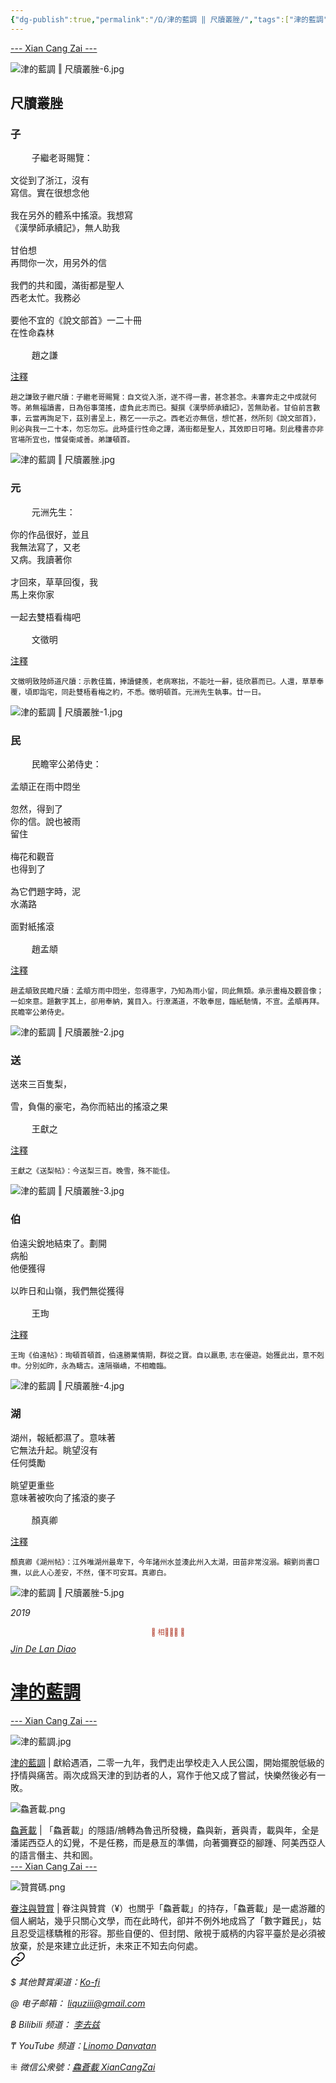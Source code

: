 ```yaml
---
{"dg-publish":true,"permalink":"/Ω/津的藍調 ‖ 尺牘叢脞/","tags":["津的藍調","李去兹"],"created":"2024-01-29T12:31:57.622+08:00"}
---
```



<div class="splitline"><a href="https://www.xiancangzai.com/">--- Xian Cang Zai ---</a></div>

![津的藍調 ‖ 尺牘叢脞-6.jpg](/img/user/%E9%99%84%E4%BB%B6/attachment/%E6%B4%A5%E7%9A%84%E8%97%8D%E8%AA%BF%20%E2%80%96%20%E5%B0%BA%E7%89%98%E5%8F%A2%E8%84%9E-6.jpg)

## 尺牘叢脞

### 子

<pre>
	子繼老哥賜覽：

文從到了浙江，沒有
寫信。實在很想念他

我在另外的體系中搖滾。我想寫
《漢學師承續記》，無人助我

甘伯想
再問你一次，用另外的信

我們的共和國，滿街都是聖人
西老太忙。我務必

要他不宜的《說文部首》一二十冊
在性命森林

	趙之謙
</pre>

<div class="spacer"></div>

<div class="note"><ins>注釋</ins></div>

<small>趙之謙致子繼尺牘：子繼老哥賜覽：自文從入浙，遂不得一書，甚念甚念。未審奔走之中成就何等。弟無福讀書，日為俗事蕩搖，虛負此志而已。擬撰《漢學師承續記》，苦無助者。甘伯前言數事，云當再詢足下，茲別書呈上，務乞一一示之。西老近亦無信，想忙甚，然所刻《說文部首》，則必與我一二十本，勿忘勿忘。此時盛行性命之譚，滿街都是聖人，其效即日可睹。刻此種書亦非官場所宜也，惟餐衛咸善。弟謙頓首。</small>

![津的藍調 ‖ 尺牘叢脞.jpg](/img/user/%E9%99%84%E4%BB%B6/attachment/%E6%B4%A5%E7%9A%84%E8%97%8D%E8%AA%BF%20%E2%80%96%20%E5%B0%BA%E7%89%98%E5%8F%A2%E8%84%9E.jpg)

### 元

<pre>
	元洲先生：

你的作品很好，並且
我無法寫了，又老
又病。我讀著你

才回來，草草回復，我
馬上來你家

一起去雙梧看梅吧

	文徵明
</pre>

<div class="spacer"></div>

<div class="note"><ins>注釋</ins></div>

<small>文徵明致陸師道尺牘：示教佳篇，捧讀健羨，老病寒拙，不能吐一辭，徒欣慕而已。人還，草草奉覆，頃即詣宅，同赴雙梧看梅之約，不悉。徵明頓首。元洲先生執事。廿一日。</small>

![津的藍調 ‖ 尺牘叢脞-1.jpg](/img/user/%E9%99%84%E4%BB%B6/attachment/%E6%B4%A5%E7%9A%84%E8%97%8D%E8%AA%BF%20%E2%80%96%20%E5%B0%BA%E7%89%98%E5%8F%A2%E8%84%9E-1.jpg)

### 民

<pre>
	民瞻宰公弟侍史：

孟頫正在雨中悶坐

忽然，得到了
你的信。說也被雨
留住

梅花和觀音
也得到了

為它們題字時，泥
水滿路

面對紙搖滾

	趙孟頫
</pre>

<div class="spacer"></div>

<div class="note"><ins>注釋</ins></div>

<small>趙孟頫致民瞻尺牘：孟頫方雨中悶坐，忽得惠字，乃知為雨小留，同此無類。承示畫梅及觀音像；一如來意。題數字其上，卻用奉納，冀目入。行潦滿道，不敢奉屈，臨紙馳情，不宣。孟頫再拜。民瞻宰公弟侍史。</small>

![津的藍調 ‖ 尺牘叢脞-2.jpg](/img/user/%E9%99%84%E4%BB%B6/attachment/%E6%B4%A5%E7%9A%84%E8%97%8D%E8%AA%BF%20%E2%80%96%20%E5%B0%BA%E7%89%98%E5%8F%A2%E8%84%9E-2.jpg)

### 送

<pre>
送來三百隻梨，

雪，負傷的豪宅，為你而結出的搖滾之果

	王獻之
</pre>

<div class="spacer"></div>

<div class="note"><ins>注釋</ins></div>

<small>王獻之《送梨帖》：今送梨三百。晚雪，殊不能佳。</small>

![津的藍調 ‖ 尺牘叢脞-3.jpg](/img/user/%E9%99%84%E4%BB%B6/attachment/%E6%B4%A5%E7%9A%84%E8%97%8D%E8%AA%BF%20%E2%80%96%20%E5%B0%BA%E7%89%98%E5%8F%A2%E8%84%9E-3.jpg)

### 伯

<pre>
伯遠尖銳地結束了。劃開
病船
他便獲得

以昨日和山嶺，我們無從獲得

	王珣
</pre>

<div class="spacer"></div>

<div class="note"><ins>注釋</ins></div>

<small>王珣《伯遠帖》：珣頓首頓首，伯遠勝業情期，群從之寶。自以羸患, 志在優遊。始獲此出，意不剋申。分別如昨，永為疇古。遠隔嶺嶠，不相瞻臨。</small>

![津的藍調 ‖ 尺牘叢脞-4.jpg](/img/user/%E9%99%84%E4%BB%B6/attachment/%E6%B4%A5%E7%9A%84%E8%97%8D%E8%AA%BF%20%E2%80%96%20%E5%B0%BA%E7%89%98%E5%8F%A2%E8%84%9E-4.jpg)

### 湖

<pre>
湖州，報紙都濕了。意味著
它無法升起。眺望沒有
任何獎勵

眺望更重些
意味著被吹向了搖滾的麥子

	顏真卿
</pre>

<div class="spacer"></div>

<div class="note"><ins>注釋</ins></div>

<small>顏真卿《湖州帖》：江外唯湖州最卑下，今年諸州水並湊此州入太湖，田苗非常沒溺。賴劉尚書□撫，以此人心差安，不然，僅不可安耳。真卿白。</small>

![津的藍調 ‖ 尺牘叢脞-5.jpg](/img/user/%E9%99%84%E4%BB%B6/attachment/%E6%B4%A5%E7%9A%84%E8%97%8D%E8%AA%BF%20%E2%80%96%20%E5%B0%BA%E7%89%98%E5%8F%A2%E8%84%9E-5.jpg)

<cite>2019</cite>

<div class="spacer"></div>

<p style="text-align:center;color:#B54434;font-size:0.8em;">▮ 相𨳹󾗖􁴆 ▮</p>

<div class="header-container">
    <div class="triangle"></div>
    <div class="collect-media" style="background-image: url('https://www.xiancangzai.com/img/user/%E9%99%84%E4%BB%B6/attachment/%E6%B4%A5%E7%9A%84%E8%97%8D%E8%AA%BF.jpg');">
        <a href="https://www.xiancangzai.com/Xiancangzai/%E6%B4%A5%E7%9A%84%E8%97%8D%E8%AA%BF/" class="ncard-link"></a>
        <div class="collect-text">
            <a href="https://www.xiancangzai.com/Xiancangzai/%E6%B4%A5%E7%9A%84%E8%97%8D%E8%AA%BF/">
                <cite>Jin De Lan Diao</cite>
                <h1>津的藍調</h1>
            </a>
        </div>
    </div>
</div>


<div class="splitline"><a href="https://www.xiancangzai.com/">--- Xian Cang Zai ---</a></div>

![津的藍調.jpg](/img/user/%E9%99%84%E4%BB%B6/attachment/%E6%B4%A5%E7%9A%84%E8%97%8D%E8%AA%BF.jpg)

<div class="note"><ins>津的藍調</ins> | 獻給遇酒，二零一九年，我們走出學校走入人民公園，開始擺脫低級的抒情與痛苦。兩次成爲天津的到訪者的人，寫作于他又成了嘗試，快樂然後必有一敗。</div>

![鱻蒼載.png](/img/user/%E9%99%84%E4%BB%B6/%E9%99%84%E4%BB%B62024/%E9%B1%BB%E8%92%BC%E8%BC%89.png)

<div class="note"><ins>鱻蒼載</ins> | 「鱻蒼載」的隱語/鴘轉為魯迅所發機，鱻與新，蒼與青，載與年，全是潘諾西亞人的幻覺，不是任務，而是悬亙的準備，向著彌賽亞的腳踵、阿美西亞人的語言僭主、共和囻。</div>

<div class="splitline"><a href="https://www.xiancangzai.com/">--- Xian Cang Zai ---</a></div>

![贊賞碼.png](/img/user/%E9%99%84%E4%BB%B6/%E9%99%84%E4%BB%B62024/%E8%B4%8A%E8%B3%9E%E7%A2%BC.png)

<div class="note"><ins>眷注與贊賞</ins> | 眷注與贊賞（¥）也關乎「鱻蒼載」的持存，「鱻蒼載」是一處游離的個人網站，幾乎只關心文學，而在此時代，卻并不例外地成爲了「數字難民」，姑且忍受這樣驕稚的形容。那些自便的、但封閉、敞視于威柄的内容平臺於是必須被放棄，於是來建立此迂折，未來正不知去向何處。</div>


<div class="transclusion internal-embed is-loaded"><a class="markdown-embed-link" href="/xiancangzai/link-tree/" aria-label="Open link"><svg xmlns="http://www.w3.org/2000/svg" width="24" height="24" viewBox="0 0 24 24" fill="none" stroke="currentColor" stroke-width="2" stroke-linecap="round" stroke-linejoin="round" class="svg-icon lucide-link"><path d="M10 13a5 5 0 0 0 7.54.54l3-3a5 5 0 0 0-7.07-7.07l-1.72 1.71"></path><path d="M14 11a5 5 0 0 0-7.54-.54l-3 3a5 5 0 0 0 7.07 7.07l1.71-1.71"></path></svg></a><div class="markdown-embed">





<cite>$ 其他贊賞渠道：[Ko-fi](https://ko-fi.com/xiancangzai)</cite>

<cite>@ 电子邮箱： liquziii@gmail.com </cite>

<cite>฿ Bilibili 频道： [李去兹](https://space.bilibili.com/1676863200)</cite>

<cite>₸ YouTube 频道：[Linomo Danvatan](http://www.youtube.com/@LinomoDanvatan) </cite>

<cite>⁜ 微信公衆號：[鱻蒼載 XianCangZai](https://mp.weixin.qq.com/s/yneTMt9zIapGXF9yfuvOkg)</cite>


</div></div>

